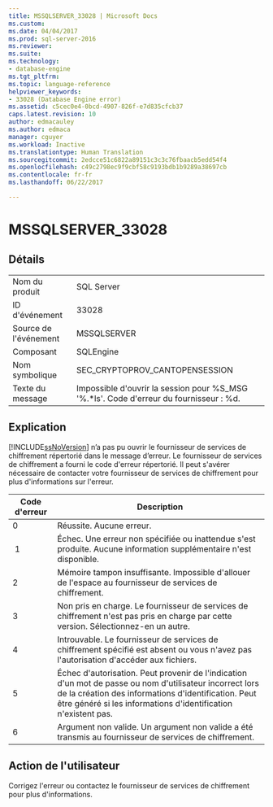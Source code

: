 ```yaml
---
title: MSSQLSERVER_33028 | Microsoft Docs
ms.custom: 
ms.date: 04/04/2017
ms.prod: sql-server-2016
ms.reviewer: 
ms.suite: 
ms.technology:
- database-engine
ms.tgt_pltfrm: 
ms.topic: language-reference
helpviewer_keywords:
- 33028 (Database Engine error)
ms.assetid: c5cec0e4-0bcd-4907-826f-e7d835cfcb37
caps.latest.revision: 10
author: edmacauley
ms.author: edmaca
manager: cguyer
ms.workload: Inactive
ms.translationtype: Human Translation
ms.sourcegitcommit: 2edcce51c6822a89151c3c3c76fbaacb5edd54f4
ms.openlocfilehash: c49c2798ec9f9cbf58c9193bdb1b9289a38697cb
ms.contentlocale: fr-fr
ms.lasthandoff: 06/22/2017

---
```

# <a name="mssqlserver33028"></a>MSSQLSERVER_33028
  
## <a name="details"></a>Détails  
  
|||  
|-|-|  
|Nom du produit|SQL Server|  
|ID d'événement|33028|  
|Source de l'événement|MSSQLSERVER|  
|Composant|SQLEngine|  
|Nom symbolique|SEC_CRYPTOPROV_CANTOPENSESSION|  
|Texte du message|Impossible d'ouvrir la session pour %S_MSG '%.*ls'. Code d'erreur du fournisseur : %d.|  
  
## <a name="explanation"></a>Explication  
[!INCLUDE[ssNoVersion](../../includes/ssnoversion-md.md)] n’a pas pu ouvrir le fournisseur de services de chiffrement répertorié dans le message d’erreur. Le fournisseur de services de chiffrement a fourni le code d'erreur répertorié. Il peut s'avérer nécessaire de contacter votre fournisseur de services de chiffrement pour plus d'informations sur l'erreur.  
  
|Code d'erreur| Description|  
|--------------|---------------|  
|0|Réussite. Aucune erreur.|  
| 1|Échec. Une erreur non spécifiée ou inattendue s'est produite. Aucune information supplémentaire n'est disponible.|  
|2|Mémoire tampon insuffisante. Impossible d'allouer de l'espace au fournisseur de services de chiffrement.|  
|3|Non pris en charge. Le fournisseur de services de chiffrement n'est pas pris en charge par cette version. Sélectionnez-en un autre.|  
|4|Introuvable. Le fournisseur de services de chiffrement spécifié est absent ou vous n'avez pas l'autorisation d'accéder aux fichiers.|  
|5|Échec d'autorisation. Peut provenir de l'indication d'un mot de passe ou nom d'utilisateur incorrect lors de la création des informations d'identification. Peut être généré si les informations d'identification n'existent pas.|  
|6|Argument non valide. Un argument non valide a été transmis au fournisseur de services de chiffrement.|  
  
## <a name="user-action"></a>Action de l'utilisateur  
Corrigez l'erreur ou contactez le fournisseur de services de chiffrement pour plus d'informations.  
  

